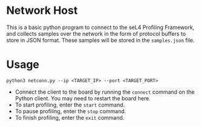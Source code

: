 # Network Host

This is a basic python program to connect to the seL4 Profiling Framework,
and collects samples over the network in the form of protocol buffers to store in JSON format.
These samples will be stored in the `samples.json` file.

# Usage

```
python3 netconn.py --ip <TARGET_IP> --port <TARGET_PORT>
```

- Connect the client to the board by running the `connect` command on the Python client. You may need to restart the board here.
- To start profiling, enter the `start` command.
- To pause profiling, enter the `stop` command.
- To finish profiling, enter the `exit` command.

